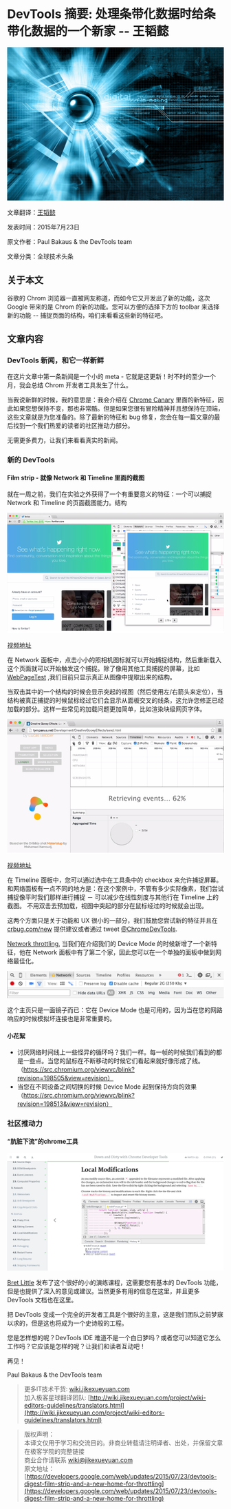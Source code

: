 # DevTools 摘要: 处理条带化数据时给条带化数据的一个新家 -- 王韬懿

![01](images/keji-01.jpg)  
    
文章翻译：[王韬懿](https://github.com/noprom)

发表时间：2015年7月23日

原文作者：Paul Bakaus & the DevTools team

文章分类：全球技术头条

## 关于本文

谷歌的 Chrom 浏览器一直被网友称道，而如今它又开发出了新的功能，这次 Google 带来的是 Chrom 的新的功能。您可以方便的选择下方的 toolbar 来选择新的功能 -- 捕捉页面的结构，咱们来看看这些新的特征吧。

## 文章内容

### DevTools 新闻，和它一样新鲜

在这片文章中第一条新闻是一个小的 meta - 它就是这更新！时不时的至少一个月，我会总结 Chrom 开发者工具发生了什么。

当我说新鲜的时候，我的意思是：我会介绍在 [Chrome Canary](https://www.google.com/chrome/browser/canary.html) 里面的新特征，因此如果您想保持不变，那也非常酷。但是如果您很有冒险精神并且想保持在顶端，这些文章就是为您准备的。除了最新的特征和 bug 修复，您会在每一篇文章的最后找到一个我们热爱的读者的社区推动力部分。

无需更多费力，让我们来看看真实的新闻。

### 新的 DevTools

####  Film strip - 就像  Network 和 Timeline 里面的截图

就在一周之前，我们在实验之外获得了一个有重要意义的特征：一个可以捕捉 Network 和 Timeline 的页面截图能力。结构

![mp4](images/filmstrip_network.png)

[视频地址](https://developers.google.com/web/updates/images/2015-07-23-devtools-bi-weekly-film-strip-and-a-new-home-for-throttling/filmstrip_network.mp4)

在 Network 面板中，点击小小的照相机图标就可以开始捕捉结构，然后重新载入这个页面就可以开始触发这个捕捉。除了像用其他工具捕捉的屏幕，比如 [WebPageTest](http://webpagetest.org/) ,我们目前只显示真正从图像中提取出来的结构。

当双击其中的一个结构的时候会显示突起的视图（然后使用左/右箭头来定位），当结构被真正捕捉的时候鼠标经过它们会显示从面板交叉的线条，这允许您修正已经加载的部分。这样一些常见的加载问题更加简单，比如渲染块级网页字体。

![mp4](images/filmstrip_network01.png)

[视频地址](https://developers.google.com/web/updates/images/2015-07-23-devtools-bi-weekly-film-strip-and-a-new-home-for-throttling/filmstrip_timeline.mp4)

在 Timeline 面板中，您可以通过选中在工具条中的 checkbox 来允许捕捉屏幕。和网络面板有一点不同的地方是：在这个案例中，不管有多少实际像素，我们尝试捕捉像平时我们那样进行捕捉 －  可以减少在线性刻度与其他行在 Timeline 上的截图。 不用双击去预加载，视图中突起的部分在鼠标经过的时候就会出现。

这两个方面只是关于功能和 UX 很小的一部分，我们鼓励您尝试新的特征并且在 [crbug.com/new](http://crbug.com/new) 提供建议或者通过 tweet [@ChromeDevTools](https://twitter.com/ChromeDevTools).

[Network throttling](https://developer.chrome.com/devtools/docs/device-mode#network-conditions), 当我们在介绍我们的 Device Mode 的时候新增了一个新特征，他在 Network 面板中有了第二个家，因此您可以在一个单独的面板中做到网络最佳化。

![示例图片](images/network_throttling.png)

这个主页只是一面镜子而已：它在 Device Mode 也是可用的，因为当在您的网路响应的时候模拟坏连接也是非常重要的。

#### 小花絮 

- 讨厌网络时间线上一些怪异的循环吗？我们一样。每一帧的时候我们看到的都是一些点。当您的鼠标在不断移动的时候它们看起来就好像形成了线。（https://src.chromium.org/viewvc/blink?revision=198505&view=revision）
- 当您在不同设备之间切换的时候 Device Mode 起到保持方向的效果（https://src.chromium.org/viewvc/blink?revision=198513&view=revision）

### 社区推动力

#### “肮脏下流”的chrome工具

![down_and_dirty.png](images/down_and_dirty.png)

[Bret Little](https://twitter.com/little_bret) 发布了这个很好的小的演练课程，这需要您有基本的 DevTools 功能，但是也提供了深入的意见或建议。当然更多有用的信息在这里，并且更多 DevTools 文档也在这里。

把 DevTools 变成一个完全的开发者工具是个很好的主意，这是我们团队之前梦寐以求的，但是这也将成为一个史诗般的工程。

您是怎样想的呢？DevTools IDE 难道不是一个白日梦吗？或者您可以知道它怎么工作吗？它应该是怎样的呢？让我们和读者互动吧！

再见！

Paul Bakaus & the DevTools team

> 更多IT技术干货: [wiki.jikexueyuan.com](wiki.jikexueyuan.com)   
> 加入极客星球翻译团队: [http://wiki.jikexueyuan.com/project/wiki-editors-guidelines/translators.html](http://wiki.jikexueyuan.com/project/wiki-editors-guidelines/translators.html)   

> 版权声明：   
> 本译文仅用于学习和交流目的。非商业转载请注明译者、出处，并保留文章在极客学院的完整链接   
> 商业合作请联系 wiki@jikexueyuan.com   
> 原文地址：[https://developers.google.com/web/updates/2015/07/23/devtools-digest-film-strip-and-a-new-home-for-throttling](https://developers.google.com/web/updates/2015/07/23/devtools-digest-film-strip-and-a-new-home-for-throttling)
